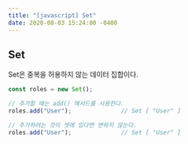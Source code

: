 ```yaml
---
title: "[javascript] Set"
date: 2020-08-03 15:24:00 -0400
---
```


## Set

Set은 중복을 허용하지 않는 데이터 집합이다.

```javascript
const roles = new Set();

// 추가할 때는 add() 메서드를 사용한다.
roles.add("User");              // Set [ "User" ]

// 추가하려는 것이 셋에 있다면 변하지 않는다.
roles.add("User");              // Set [ "User" ]
```